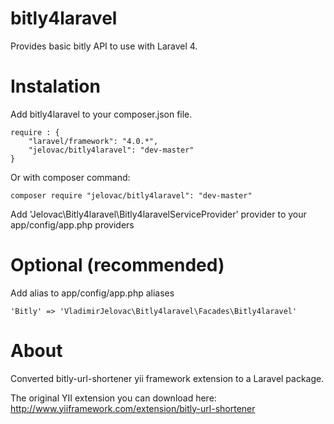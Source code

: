 bitly4laravel
=============

Provides basic bitly API to use with Laravel 4.

Instalation
===========

Add bitly4laravel to your composer.json file.

    require : {
        "laravel/framework": "4.0.*",
        "jelovac/bitly4laravel": "dev-master"
    }

Or with composer command:

    composer require "jelovac/bitly4laravel": "dev-master"

Add 'Jelovac\Bitly4laravel\Bitly4laravelServiceProvider' provider to your app/config/app.php providers

Optional (recommended)
======================

Add alias to app/config/app.php aliases

    'Bitly' => 'VladimirJelovac\Bitly4laravel\Facades\Bitly4laravel'

About
=====

Converted bitly-url-shortener yii framework extension to a Laravel package.

The original YII extension you can download here: 
http://www.yiiframework.com/extension/bitly-url-shortener